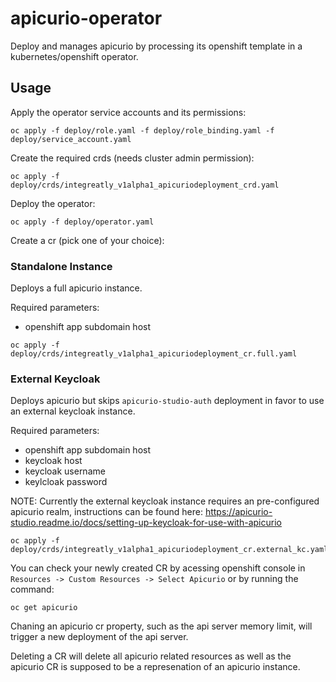 # apicurio-operator

Deploy and manages apicurio by processing its openshift template in a kubernetes/openshift operator.

## Usage

Apply the operator service accounts and its permissions:

```
oc apply -f deploy/role.yaml -f deploy/role_binding.yaml -f deploy/service_account.yaml
```

Create the required crds (needs cluster admin permission):

```
oc apply -f deploy/crds/integreatly_v1alpha1_apicuriodeployment_crd.yaml
```

Deploy the operator:

```
oc apply -f deploy/operator.yaml
```

Create a cr (pick one of your choice):

### Standalone Instance

Deploys a full apicurio instance.

Required parameters:
* openshift app subdomain host

```
oc apply -f deploy/crds/integreatly_v1alpha1_apicuriodeployment_cr.full.yaml
```

### External Keycloak

Deploys apicurio but skips `apicurio-studio-auth` deployment in favor to use an external keycloak instance.

Required parameters:
* openshift app subdomain host
* keycloak host
* keycloak username
* keylcloak password

NOTE: Currently the external keycloak instance requires an pre-configured apicurio realm, instructions can be found here: https://apicurio-studio.readme.io/docs/setting-up-keycloak-for-use-with-apicurio

```
oc apply -f deploy/crds/integreatly_v1alpha1_apicuriodeployment_cr.external_kc.yaml
```

You can check your newly created CR by acessing openshift console in `Resources -> Custom Resources -> Select Apicurio` or by running the command:

```
oc get apicurio
```

Chaning an apicurio cr property, such as the api server memory limit, will trigger a new deployment of the api server.

Deleting a CR will delete all apicurio related resources as well as the apicurio CR is supposed to be a represenation of an apicurio instance.